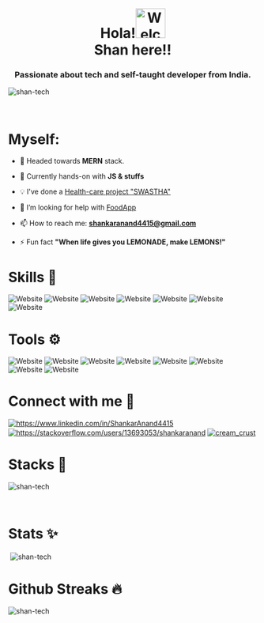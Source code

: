 <h1 align="center">   Hola!<img  alt="Welcome" width="60" src="https://media.tenor.com/images/33b6637fc66bbd77622d2e673f1d343b/tenor.gif"> <br>Shan here!! </h1>

<h3 align="center">Passionate about tech and self-taught developer from India.</h3>

<p align="left"> <img src="https://komarev.com/ghpvc/?username=shan-tech&label=Profile%20views&color=0e75b6&style=flat" alt="shan-tech" /> </p><br>
<h1>Myself:</h1>

- 🔭 Headed towards **MERN** stack.

- 🌱 Currently hands-on with **JS & stuffs**

- 💡 I've done a [Health-care project "SWASTHA"](https://github.com/Shan-tech/Swastha) 

- 🤝 I’m looking for help with [FoodApp](https://github.com/Shan-tech/FoodApp_Test)

- 📫 How to reach me: **shankaranand4415@gmail.com**

- ⚡ Fun fact **"When life gives you LEMONADE, make LEMONS!"**
<h1></h1>

<h1>Skills 🚀</h1>
<!-- #https://img.shields.io/badge/%3Cbadge-name%3E%20-%23%3Cbadge-color%3E.svg?&style=for-the-badge&logo=%3Cbadge-logo%3E&logoColor=white-->
<!--Replace <badge-name> <badge-color> <badge-logo> -->

![Website](https://img.shields.io/badge/Programming%20-%2523017CEE.svg?&style=for-the-badge&logo=C&logoColor=white)
![Website](https://img.shields.io/badge/python-%233776AB.svg?&style=for-the-badge&logo=python&logoColor=white)
![Website](https://img.shields.io/badge/Kotlin%20-%23ee5c1d.svg?&style=for-the-badge&logo=kotlin&logoColor=white)
![Website](https://img.shields.io/badge/flask%20-%23181717.svg?&style=for-the-badge&logo=flask&logoColor=white)
![Website](https://img.shields.io/badge/FIREBASE-%23FFCA28.svg?&style=for-the-badge&logo=firebase&logoColor=white)
![Website](https://img.shields.io/badge/html5%20-%23E34F26.svg?&style=for-the-badge&logo=html5&logoColor=white)
![Website](https://img.shields.io/badge/css3%20-%231572B6.svg?&style=for-the-badge&logo=css3&logoColor=white)
<!--![Website](https://img.shields.io/badge/dart-%230175C2.svg?&style=for-the-badge&logo=dart&logoColor=white)-->


<h1>Tools ⚙</h1>

![Website](https://img.shields.io/badge/Photoshop%20-%230175C2.svg?&style=for-the-badge&logo=adobe-photoshop&logoColor=white)
![Website](https://img.shields.io/badge/Lightroom-%2302569B.svg?&style=for-the-badge&logo=adobe-lightroom&logoColor=white)
![Website](https://img.shields.io/badge/Adobe%20-%23DD0031.svg?&style=for-the-badge&logo=adobe-xd&logoColor=white)
![Website](https://img.shields.io/badge/GIT-%23F05032.svg?&style=for-the-badge&logo=git&logoColor=white)
![Website](https://img.shields.io/badge/GITHUB-%23181717.svg?&style=for-the-badge&logo=github&logoColor=white)
![Website](https://img.shields.io/badge/Bootstrap-%23E4405F.svg?&style=for-the-badge&logo=bootstrap&logoColor=white)
![Website](https://img.shields.io/badge/VS--CODE-%23007ACC.svg?&style=for-the-badge&logo=visual-studio-code&logoColor=white)
![Website](https://img.shields.io/badge/AndroidStudio-%233DDC84.svg?&style=for-the-badge&logo=android-studio&logoColor=white)

<h1>Connect with me 💫</h1>
<p>
  
  <a href="https://www.linkedin.com/in/ShankarAnand4415" target="blank"><img align="center" src="https://img.icons8.com/color/48/000000/linkedin.png" alt="https://www.linkedin.com/in/ShankarAnand4415"  /></a>
  <a href="https://stackoverflow.com/users/13693053/shankaranand" target="blank"><img align="center" src="https://img.icons8.com/color/48/000000/stackoverflow.png" alt="https://stackoverflow.com/users/13693053/shankaranand" /></a>
  <a href="https://snapchat.com/add/cream_crust" target="blank"><img align="center" src="https://img.icons8.com/fluent/48/000000/snapchat.png" alt="cream_crust" /></a> 
  <!-- <a href="https://instagram.com/_cream_crust_" target="blank"><img align="center" src="https://img.icons8.com/color/48/000000/instagram.png" alt="@_cream_crust_"/></a> -->
  <!-- <a href="https://open.spotify.com/show/6FYHCeWDEInbh48uEvAK2c" target="blank"><img align="center" src="https://img.icons8.com/color/48/000000/spotify.png" alt="https://open.spotify.com/show/6FYHCeWDEInbh48uEvAK2c"  /></a> -->
  
</p>
<h1></h1>

<!-- <h1>  Github trophy 🏆</h1>
<p > <a href="https://github.com/ryo-ma/github-profile-trophy"><img align="center" src="https://github-profile-trophy.vercel.app/?username=shan-tech" alt="shan-tech" /></a> </p><br> -->
<h1> Stacks 🎈</h1>
<p><img align="center" src="https://github-readme-stats.vercel.app/api/top-langs?username=shan-tech&show_icons=true&locale=en&layout=compact" alt="shan-tech" /></p><br>

<h1> Stats ✨</h1>
<p >&nbsp;<img align="center" src="https://github-readme-stats.vercel.app/api?username=shan-tech&show_icons=true&locale=en" alt="shan-tech" /><br>
</p>

<h1>Github Streaks 🔥</h1>
<p><img align="center" src="https://github-readme-streak-stats.herokuapp.com/?user=shan-tech&" alt="shan-tech" />
</p>
